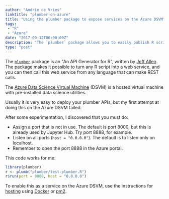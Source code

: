 ```yaml
---
author: "Andrie de Vries"
linktitle: "plumber-on-azure"
title: "Using the plumber package to expose services on the Azure DSVM"
tags: 
 - "R"
 - "Azure"
date: "2017-09-12T06:00:00Z"
description: "The `plumber` package allows you to easily publish R scripts as web services. In this post I explain how to use this package on the Azure data science virtual machine."
type: "post"
---
```


The [`plumber`](https://www.rplumber.io/) package is an "An API Generator for R", written by [Jeff Allen](https://github.com/trestletech).  The package makes it possible to turn any R script into a web service, and you can then call this web service from any language that can make REST calls.

The [Azure Data Science Virtual Machine](https://azure.microsoft.com/en-us/services/virtual-machines/data-science-virtual-machines/) (DSVM) is a hosted virtual machine with pre-installed data science utilities.

Usually it is very easy to deploy your plumber APIs, but my first attempt at doing this on the Azure DSVM failed.

After some experimentation, I discovered that you must do:

* Assign a port that is not in use. The default is port 8000, but this is already used by Jupyter Hub.  Try port 8888, for example.
* Listen on all ports (`host = "0.0.0.0"`). The default is to listen only on localhost.
* Remember to open the port 8888 in the Azure portal.

This code works for me:

```r
library(plumber)
r <- plumb("plumber/test-plumber.R")
r$run(port = 8888, host = "0.0.0.0")
```

To enable this as a service on the Azure DSVM, use the instructions for [hosting](https://www.rplumber.io/docs/hosting.html) using [Docker](https://www.rplumber.io/docs/hosting.html#docker) or [pm2](https://www.rplumber.io/docs/hosting.html#pm2).
